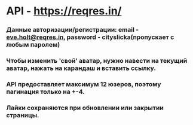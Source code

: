# API - https://reqres.in/

### Данные авторизации/регистрации: email - eve.holt@reqres.in, password - cityslicka(пропускает с любым паролем)
### Чтобы изменить 'свой' аватар, нужно навести на текущий аватар, нажать на карандаш и вставить ссылку. 
### API предоставляет максимум 12 юзеров, поэтому пагинация только на +-4.
### Лайки сохраняются при обновлении или закрытии страницы.

